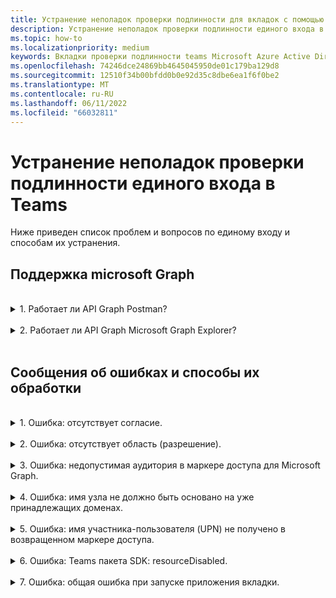 ```yaml
---
title: Устранение неполадок проверки подлинности для вкладок с помощью единого входа в Teams
description: Устранение неполадок проверки подлинности единого входа в Teams и ее использование на вкладке
ms.topic: how-to
ms.localizationpriority: medium
keywords: Вкладки проверки подлинности teams Microsoft Azure Active Directory (Azure AD) вопросы об ошибках единого входа
ms.openlocfilehash: 74246dce24869bb4645045950de01c179ba129d8
ms.sourcegitcommit: 12510f34b00bfdd0b0e92d35c8dbe6ea1f6f0be2
ms.translationtype: MT
ms.contentlocale: ru-RU
ms.lasthandoff: 06/11/2022
ms.locfileid: "66032811"
---
```

# <a name="troubleshooting-sso-authentication-in-teams"></a>Устранение неполадок проверки подлинности единого входа в Teams

Ниже приведен список проблем и вопросов по единому входу и способам их устранения.
<br>

## <a name="support-for-microsoft-graph"></a>Поддержка microsoft Graph

<br>
<details>
<summary>1. Работает ли API Graph Postman?</summary>
<br>
Вы можете использовать коллекцию Microsoft Graph Postman с microsoft Graph API.

Дополнительные сведения см. в статье [Использование Postman с API Microsoft Graph](/graph/use-postman).
</details>
<br>
<details>
<summary>2. Работает ли API Graph Microsoft Graph Explorer?</summary>
<br>
Да, API Graph работает в Microsoft Graph Explorer.

Дополнительные сведения см[. в Graph explorer](https://developer.microsoft.com/graph/graph-explorer).

</details>
<br>

## <a name="error-messages-and-how-to-handle-them"></a>Сообщения об ошибках и способы их обработки

<br>
<details>
<summary>1. Ошибка: отсутствует согласие.</summary>
<br>
Когда Azure AD получает запрос на доступ к ресурсу Microsoft Graph, он проверяет, предоставил ли пользователь (или администратор клиента) согласие на этот ресурс. Если нет записи согласия от пользователя или администратора, Azure AD отправляет сообщение об ошибке в веб-службу.

Код должен сообщить клиенту (например, в тексте ответа 403 Forbidden) о том, как обрабатывать ошибку:

- Если приложению табуляции требуется microsoft Graph области, для которых только администратор может дать согласие, код должен создать ошибку.
- Если пользователь может дать согласие только на те области, которые ему нужны, ваш код должен инициировать возврат к альтернативной системе проверки подлинности пользователя.

</details>
<br>
<details>
<summary>2. Ошибка: отсутствует область (разрешение).</summary>
<br>
Эта ошибка возникает только во время разработки.

Для обработки этой ошибки код на стороне сервера должен отправить клиенту ответ 403 Forbidden. Она должна записать ошибку в консоль или записать ее в журнал.
</details>
<br>
<details>
<summary>3. Ошибка: недопустимая аудитория в маркере доступа для Microsoft Graph.</summary>
<br>
Серверный код должен отправить клиенту ответ 403 Forbidden для отображения сообщения пользователю. Рекомендуется также записать ошибку в консоль или записать ее в журнал.
</details>
<br>
<details>
<summary>4. Ошибка: имя узла не должно быть основано на уже принадлежащих доменах.</summary>
<br>
Эту ошибку можно получить в одном из двух сценариев:

1. Личный домен не добавляется в Azure AD. Чтобы добавить личный домен Azure AD и зарегистрировать его, выполните инструкции по [](/azure/active-directory/fundamentals/add-custom-domain) добавлению имени личного домена в Azure AD процедуре, а затем выполните действия по настройке области для маркера [доступа еще](tab-sso-register-aad.md#configure-scope-for-access-token) раз.
1. Вы не вошли с учетными данными администратора в клиенте Microsoft 365 клиента. Войдите в Microsoft 365 с правами администратора.

</details>
<br>
<details>
<summary>5. Ошибка: имя участника-пользователя (UPN) не получено в возвращенном маркере доступа.</summary>
<br>
Имя участника-пользователя можно добавить в качестве необязательного утверждения в Azure AD.

Дополнительные сведения см. в [разделе "Предоставление необязательных утверждений для приложения и](/azure/active-directory/develop/active-directory-optional-claims) [маркеров доступа"](/azure/active-directory/develop/access-tokens).
</details>
<br>
<details>
<summary>6. Ошибка: Teams пакета SDK: resourceDisabled.</summary>
<br>
Чтобы избежать этой ошибки, убедитесь, что URI идентификатора приложения правильно настроен Azure AD регистрации приложения и в Teams клиенте.

Дополнительные сведения о URI идентификатора приложения см. в [разделе "Предоставление API"](tab-sso-register-aad.md#to-expose-an-api).

</details>
<br>

<details>
<summary>7. Ошибка: общая ошибка при запуске приложения вкладки.</summary>
<br>
Общая ошибка может отображаться, если одна или несколько конфигураций приложений, выполненных в Azure AD неверны. Чтобы устранить эту ошибку, проверьте, соответствуют ли сведения о приложении, настроенные в коде Teams манифесту, значениям в Azure AD.

На следующем рисунке показан пример сведений о приложении, настроенных в Azure AD.

:::image type="content" source="../../../assets/images/authentication/teams-sso-tabs/azure-app-details.png" alt-text="Значения конфигурации приложения в Azure AD" border="false":::

Убедитесь, что следующие значения совпадают между Azure AD, клиентским кодом и Teams приложения:

- **Идентификатор приложения**: идентификатор приложения, созданный в Azure AD должен совпадать в коде и Teams файле манифеста. Проверьте идентификатор приложения в Teams совпадает с идентификатором приложения **(клиента)** в Azure AD.

- **Секрет приложения**: секрет приложения, настроенный в серверной части приложения, должен соответствовать учетным данным клиента **в Azure AD.**
    Также следует проверить, истек ли срок действия секрета клиента.

- **URI идентификатора** приложения: URI идентификатора приложения в коде и Teams файле манифеста приложения должен соответствовать **URI** идентификатора приложения в Azure AD.

- **Разрешения приложения**. Проверьте, соответствует ли разрешения, определенные в области, требованиям вашего приложения. Если да, проверьте, были ли они предоставлены пользователю в маркере доступа.

- **Согласие администратора**. Если для какой-либо области требуется согласие администратора, проверьте, предоставлено ли согласие для конкретной области пользователю.

Кроме того, проверьте маркер доступа, который был отправлен в приложение вкладки, чтобы проверить правильность следующих значений:

- **Аудитория (aud)**: проверьте правильность идентификатора приложения в маркере, указанного в Azure AD.
- **Идентификатор клиента (tid)**: проверьте правильность клиента, указанного в маркере.
- **Удостоверение пользователя (preferred_username)**: проверьте, совпадает ли удостоверение пользователя с именем пользователя в запросе маркера доступа для области, к которому текущий пользователь хочет получить доступ.
- **Области (scp)**: проверьте, является ли область, для которой запрашивается маркер доступа, правильной и как определено в Azure AD.
- **Azure AD версии 1.0 или 2.0 (ver)**: проверьте, Azure AD правильная версия.

Для [проверки маркера можно использовать JWT](https://jwt.ms) .

</details>
